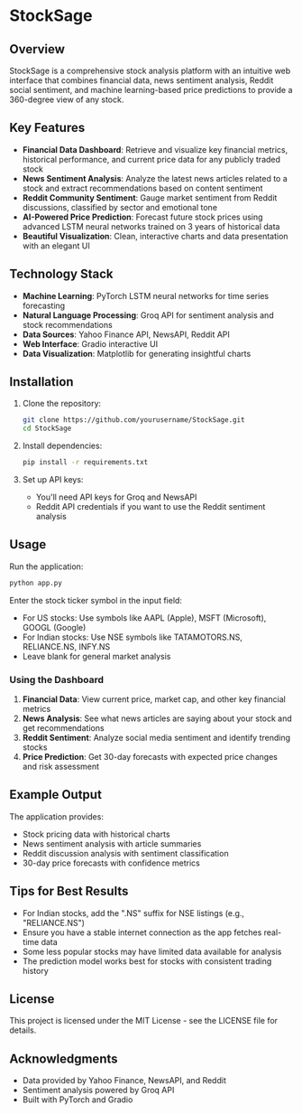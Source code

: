 # StockSage


## Overview

StockSage is a comprehensive stock analysis platform with an intuitive web interface that combines financial data, news sentiment analysis, Reddit social sentiment, and machine learning-based price predictions to provide a 360-degree view of any stock.

## Key Features

- **Financial Data Dashboard**: Retrieve and visualize key financial metrics, historical performance, and current price data for any publicly traded stock
- **News Sentiment Analysis**: Analyze the latest news articles related to a stock and extract recommendations based on content sentiment
- **Reddit Community Sentiment**: Gauge market sentiment from Reddit discussions, classified by sector and emotional tone
- **AI-Powered Price Prediction**: Forecast future stock prices using advanced LSTM neural networks trained on 3 years of historical data
- **Beautiful Visualization**: Clean, interactive charts and data presentation with an elegant UI

## Technology Stack

- **Machine Learning**: PyTorch LSTM neural networks for time series forecasting
- **Natural Language Processing**: Groq API for sentiment analysis and stock recommendations
- **Data Sources**: Yahoo Finance API, NewsAPI, Reddit API
- **Web Interface**: Gradio interactive UI
- **Data Visualization**: Matplotlib for generating insightful charts

## Installation

1. Clone the repository:
   ```bash
   git clone https://github.com/yourusername/StockSage.git
   cd StockSage
   ```

2. Install dependencies:
   ```bash
   pip install -r requirements.txt
   ```

3. Set up API keys:
   - You'll need API keys for Groq and NewsAPI
   - Reddit API credentials if you want to use the Reddit sentiment analysis

## Usage

Run the application:
```bash
python app.py
```

Enter the stock ticker symbol in the input field:
- For US stocks: Use symbols like AAPL (Apple), MSFT (Microsoft), GOOGL (Google)
- For Indian stocks: Use NSE symbols like TATAMOTORS.NS, RELIANCE.NS, INFY.NS
- Leave blank for general market analysis

### Using the Dashboard

1. **Financial Data**: View current price, market cap, and other key financial metrics
2. **News Analysis**: See what news articles are saying about your stock and get recommendations
3. **Reddit Sentiment**: Analyze social media sentiment and identify trending stocks
4. **Price Prediction**: Get 30-day forecasts with expected price changes and risk assessment

## Example Output

The application provides:
- Stock pricing data with historical charts
- News sentiment analysis with article summaries
- Reddit discussion analysis with sentiment classification
- 30-day price forecasts with confidence metrics

## Tips for Best Results

- For Indian stocks, add the ".NS" suffix for NSE listings (e.g., "RELIANCE.NS")
- Ensure you have a stable internet connection as the app fetches real-time data
- Some less popular stocks may have limited data available for analysis
- The prediction model works best for stocks with consistent trading history

## License

This project is licensed under the MIT License - see the LICENSE file for details.

## Acknowledgments

- Data provided by Yahoo Finance, NewsAPI, and Reddit
- Sentiment analysis powered by Groq API
- Built with PyTorch and Gradio